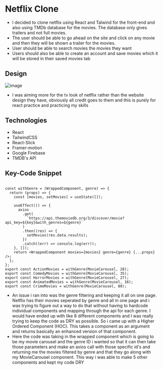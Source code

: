 # Netflix Clone
- I decided to clone netflix using React and Talwind for the front-end and also using TMDb database for the movies. The database only gives trailers and not full movies.
- The user should be able to go ahead on the site and click on any movie and then they will be shown a trailer for the movies.
- User should be able to search movies the movies they want
- Users should also be able to create an account and save movies which it will be stored in their saved movies tab

## Design 
![image](https://github.com/CodingMauri/n-clone2/assets/106369465/47a653ab-2719-4fb9-821c-5fd5015ff785)

- I was aiming more for the tv look of netflix rather than the website design they have, obviously all credit goes to them and this is purely for react practice and practicing my skills
  
## Technologies
- React
- TailwindCSS
- React-Slick
- Framer-motion
- Google Firebase
- TMDB's API

## Key-Code Snippet

```

const withGenre = (WrappedComponent, genre) => {
  return (props) => {
    const [movies, setMovies] = useState([]);

    useEffect(() => {
      axios
        .get(
          `https://api.themoviedb.org/3/discover/movie?api_key=${key}&with_genres=${genre}`
        )
        .then((res) => {
          setMovies(res.data.results);
        })
        .catch((err) => console.log(err));
    }, []);
    return <WrappedComponent movies={movies} genre={genre} {...props} />;
  };
};
export const ActionMovies = withGenre(MovieCarousel, 28);
export const ComedyMovies = withGenre(MovieCarousel, 35);
export const HorrorMovies = withGenre(MovieCarousel, 27);
export const AnimatedMovies = withGenre(MovieCarousel, 16);
export const CrimeMovies = withGenre(MovieCarousel, 80);

```

- An issue i ran into was the genre filtering and keeping it all on one page. Netflix has their movies seperated by genre and all in one page and i was trying to figure out a way to do that without having to hardcode individual components and mapping through the api for each genre. I would have ended up with like 8 different components and I was really trying to keep the code as DRY as possible. So i came up with a Higher Ordered Component (HOC). This takes a component as an argument and returns basically an enhanced version of that component.
- Here the code was taking in the wrapped component which is going to be my movie carousel and the genre ID i wanted so that it can then take those parameters and make an axios call with those specific id's and returning me the movies filtered by genre and that they go along with my MovieCarousel component. This way i was able to make 5 other components and kept my code DRY


